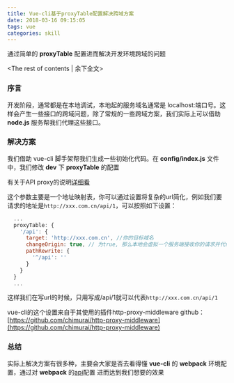 ```yaml
---
title: Vue-cli基于proxyTable配置解决跨域方案
date: 2018-03-16 09:15:05
tags: vue
categories: skill
---
```


通过简单的 **proxyTable** 配置进而解决开发环境跨域的问题

<!-- more -->
<The rest of contents | 余下全文>

### 序言

开发阶段，通常都是在本地调试，本地起的服务域名通常是 localhost:端口号。这样会产生一些接口的跨域问题，除了常规的一些跨域方案，我们实际上可以借助 **node.js** 服务帮我们代理这些接口。


### 解决方案

我们借助 vue-cli 脚手架帮我们生成一些初始化代码。在 **config/index.js** 文件中，我们修改 **dev** 下 **proxyTable** 的配置

有关于API proxy的说明[详细看](https://vuejs-templates.github.io/webpack/proxy.html)

这个参数主要是一个地址映射表，你可以通过设置将复杂的url简化，例如我们要请求的地址是`http://xxx.com.cn/api/1`，可以按照如下设置：
```javascript
  ...
  proxyTable: {
    '/api': {
      target: 'http://xxx.com.cn', //你的目标域名
      changeOrigin: true, // 为true, 那么本地会虚拟一个服务端接收你的请求并代你发送该请求，这样就不会有跨域问题了，当然这只适用于开发环境
      pathRewrite: {
        '^/api': ''
      }
    }
  }
  ...
```
这样我们在写url的时候，只用写成/api/1就可以代表`http://xxx.com.cn/api/1`

vue-cli的这个设置来自于其使用的插件http-proxy-middleware
github：[https://github.com/chimurai/http-proxy-middleware](https://github.com/chimurai/http-proxy-middleware)

### 总结

实际上解决方案有很多种，主要会大家是否去看得懂 **vue-cli** 的 **webpack** 环境配置，通过对 **webpack** 的[api](https://doc.webpack-china.org/api/)配置 进而达到我们想要的效果
 